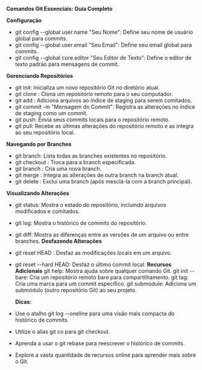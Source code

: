 ﻿
**Comandos Git Essenciais: Guia Completo**

  
  **Configuração**
- git config --global user.name "Seu Nome": Define seu nome de usuário global para commits.
- git config --global user.email "Seu Email": Define seu email global para commits.
- git config --global core.editor "Seu Editor de Texto": Define o editor de texto padrão para mensagens de commit.

**Gerenciando Repositórios**
- git init: Inicializa um novo repositório Git no diretório atual.
- git clone <url>: Clona um repositório remoto para o seu computador.
- git add <arquivo>: Adiciona arquivos ao índice de staging para serem comitados.
- git commit -m "Mensagem do Commit": Registra as alterações no índice de staging como um commit.
- git push: Envia seus commits locais para o repositório remoto.
- git pull: Recebe as últimas alterações do repositório remoto e as integra ao seu repositório local.

**Navegando por Branches**
- git branch: Lista todas as branches existentes no repositório.
- git checkout <nome-da-branch>: Troca para a branch especificada.
- git branch <nome-da-branch>: Cria uma nova branch.
- git merge <nome-da-branch>: Integra as alterações de outra branch na branch atual.
- git delete <nome-da-branch>: Exclui uma branch (após mesclá-la com a branch principal).

**Visualizando Alterações**
- git status: Mostra o estado do repositório, incluindo arquivos modificados e comitados.
- git log: Mostra o histórico de commits do repositório.
- git diff: Mostra as diferenças entre as versões de um arquivo ou entre branches.
**Desfazendo Alterações**
- git reset HEAD <arquivo>: Desfaz as modificações locais em um arquivo.
- git reset --hard HEAD: Desfaz o último commit local.
**Recursos Adicionais**
git help: Mostra ajuda sobre qualquer comando Git.
git init --bare: Cria um repositório remoto bare para compartilhamento.
git tag: Cria uma marca para um commit específico.
git submodule: Adiciona um submódulo (outro repositório Git) ao seu projeto.

  **Dicas:**

- Use o atalho git log --oneline para uma visão mais compacta do histórico de commits.
- Utilize o alias git co para git checkout.
- Aprenda a usar o git rebase para reescrever o histórico de commits.
- Explore a vasta quantidade de recursos online para aprender mais sobre o Git.

